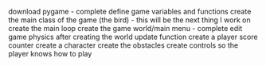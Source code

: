 download pygame - complete
define game variables and functions
create the main class of the game (the bird) - this will be the next thing I work on
create the main loop
create the game world/main menu - complete
edit game physics after creating the world
update function
create a player score counter
create a character
create the obstacles
create controls so the player knows how to play
